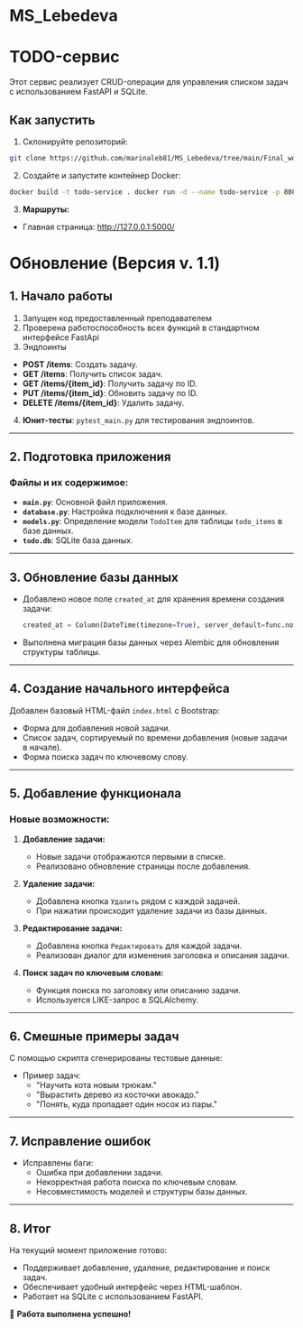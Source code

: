 # MS_Lebedeva

# TODO-сервис
Этот сервис реализует CRUD-операции для управления списком задач с использованием FastAPI и SQLite.

## Как запустить
1. Склонируйте репозиторий:
```bash
git clone https://github.com/marinaleb81/MS_Lebedeva/tree/main/Final_work/Todo_app cd todo-service
```

2. Создайте и запустите контейнер Docker:
```bash
docker build -t todo-service . docker run -d --name todo-service -p 8080:8080 -v $(pwd)/db.sqlite:/app/db.sqlite todo-service
```

3. **Маршруты:**
- Главная страница: http://127.0.0.1:5000/

# Обновление (Версия v. 1.1)

## 1. **Начало работы**
1. Запущен код предоставленный преподавателем
2. Проверена работоспособность всех функций в стандартном интерфейсе FastApi
3. Эндпоинты
- **POST /items**: Создать задачу.
- **GET /items**: Получить список задач.
- **GET /items/{item_id}**: Получить задачу по ID.
- **PUT /items/{item_id}**: Обновить задачу по ID.
- **DELETE /items/{item_id}**: Удалить задачу.
4. **Юнит-тесты**: `pytest_main.py` для тестирования эндпоинтов.

---

## 2. **Подготовка приложения**

### Файлы и их содержимое:
- **`main.py`**: Основной файл приложения.
- **`database.py`**: Настройка подключения к базе данных.
- **`models.py`**: Определение модели `TodoItem` для таблицы `todo_items` в базе данных.
- **`todo.db`**: SQLite база данных.

---

## 3. **Обновление базы данных**
- Добавлено новое поле `created_at` для хранения времени создания задачи:
  ```python
  created_at = Column(DateTime(timezone=True), server_default=func.now())
  ```

- Выполнена миграция базы данных через Alembic для обновления структуры таблицы.

---

## 4. **Создание начального интерфейса**
Добавлен базовый HTML-файл `index.html` с Bootstrap:
- Форма для добавления новой задачи.
- Список задач, сортируемый по времени добавления (новые задачи в начале).
- Форма поиска задач по ключевому слову.

---

## 5. **Добавление функционала**

### Новые возможности:
1. **Добавление задачи:**
   - Новые задачи отображаются первыми в списке.
   - Реализовано обновление страницы после добавления.

2. **Удаление задачи:**
   - Добавлена кнопка `Удалить` рядом с каждой задачей.
   - При нажатии происходит удаление задачи из базы данных.

3. **Редактирование задачи:**
   - Добавлена кнопка `Редактировать` для каждой задачи.
   - Реализован диалог для изменения заголовка и описания задачи.

4. **Поиск задач по ключевым словам:**
   - Функция поиска по заголовку или описанию задачи.
   - Используется LIKE-запрос в SQLAlchemy.

---

## 6. **Смешные примеры задач**
С помощью скрипта сгенерированы тестовые данные:
- Пример задач:
  - "Научить кота новым трюкам."
  - "Вырастить дерево из косточки авокадо."
  - "Понять, куда пропадает один носок из пары."

---

## 7. **Исправление ошибок**
- Исправлены баги:
  - Ошибка при добавлении задачи.
  - Некорректная работа поиска по ключевым словам.
  - Несовместимость моделей и структуры базы данных.

---

## 8. **Итог**
На текущий момент приложение готово:
- Поддерживает добавление, удаление, редактирование и поиск задач.
- Обеспечивает удобный интерфейс через HTML-шаблон.
- Работает на SQLite с использованием FastAPI.

🎉 **Работа выполнена успешно!**



